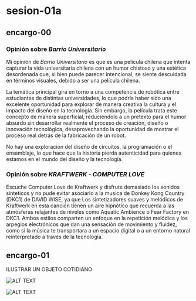 # sesion-01a

## encargo-00

### Opinión sobre *Barrio Universitario*

Mi opinión de *Barrio Universitario* es que es una película chilena que intenta capturar la vida universitaria chilena con un humor chistoso y una estética desordenada que, si bien puede parecer intencional, se siente descuidada en términos visuales, debido a ser una película chilena.  

La temática principal gira en torno a una competencia de robótica entre estudiantes de distintas universidades, lo que podría haber sido una excelente oportunidad para explorar de manera creativa la cultura y el impacto del diseño en la tecnología. Sin embargo, la película trata este concepto de manera superficial, reduciéndolo a un pretexto para el humor absurdo sin desarrollar realmente el proceso de creación, diseño o innovación tecnológica, desaprovechando la oportunidad de mostrar el proceso real detrás de la fabricación de un robot.  

No hay una exploración del diseño de circuitos, la programación o el ensamblaje, lo que hace que la historia pierda autenticidad para quienes estamos en el mundo del diseño y la tecnología.

### Opinión sobre *KRAFTWERK - COMPUTER LOVE*

Escuche Computer Love de Kraftwerk y disfrute demasiado los sonidos sinteticos y no pude evitar asociarlo a la musica de Donkey Kong Country (DKC1) de DAVID WISE, ya que Los sintetizadores suaves y melódicos de Kraftwerk en esta canción tienen un aire hipnótico que recuerda a las atmósferas relajantes de niveles como Aquatic Ambience o Fear Factory en DKC1. Ambos estilos comparten un enfoque en la repetición melódica y los arpegios electrónicos que dan una sensación de movimiento y fluidez, como si la música te transportara a un espacio digital o a un entorno natural reinterpretado a través de la tecnología.

## encargo-01

ILUSTRAR UN OBJETO COTIDIANO

![ALT TEXT](https://raw.githubusercontent.com/HSB25/dis8644-2025-1/refs/heads/main/24-HSB25/sesion-01a/apunte01.jfif)

![ALT TEXT](https://raw.githubusercontent.com/HSB25/dis8644-2025-1/refs/heads/main/24-HSB25/sesion-01a/apunte02.jfif)
